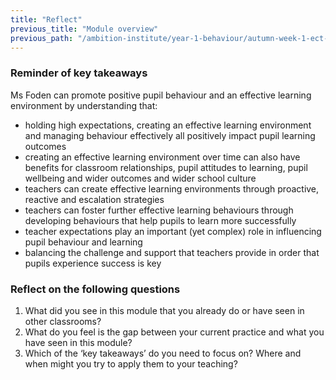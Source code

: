 ```yaml
---
title: "Reflect"
previous_title: "Module overview"
previous_path: "/ambition-institute/year-1-behaviour/autumn-week-1-ect-module-overview"
---
```




### Reminder of key takeaways
Ms Foden can promote positive pupil behaviour and an effective learning environment
by understanding that:
- holding high expectations, creating an effective learning environment and managing behaviour effectively all positively impact pupil learning outcomes 
- creating an effective learning environment over time can also have benefits for classroom relationships, pupil attitudes to learning, pupil wellbeing and wider outcomes and wider school culture 
- teachers can create effective learning environments through proactive, reactive and escalation strategies 
- teachers can foster further effective learning behaviours through developing behaviours that help pupils to learn more successfully 
- teacher expectations play an important (yet complex) role in influencing pupil behaviour and learning 
- balancing the challenge and support that teachers provide in order that pupils experience success is key




### Reflect on the following questions
1. What did you see in this module that you already do or have seen in other classrooms? 
2. What do you feel is the gap between your current practice and what you have seen in this module? 
3. Which of the ‘key takeaways’ do you need to focus on? Where and when might you try to apply them to your teaching?


